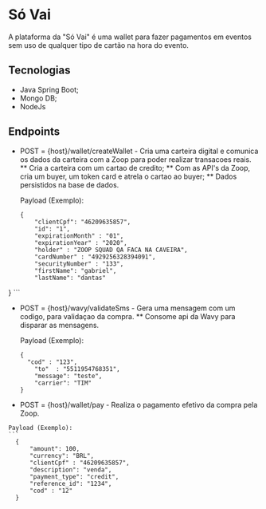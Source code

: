 # Só Vai

A plataforma da "Só Vai" é uma wallet para fazer pagamentos em eventos sem uso de qualquer tipo de cartão na hora do evento.

## Tecnologias
  
  * Java Spring Boot;
  * Mongo DB;
  * NodeJs

## Endpoints
  * POST = {host}/wallet/createWallet - Cria uma carteira digital e comunica os dados da carteira com a Zoop 
  para poder realizar transacoes reais.
    ** Cria a carteira com um cartao de credito;
    ** Com as API's da Zoop, cria um buyer, um token card e atrela o cartao ao buyer;
    ** Dados persistidos na base de dados.
    
    Payload (Exemplo): 
    ```
    {
	    "clientCpf": "46209635857",
	    "id": "1",
	    "expirationMonth" : "01",
	    "expirationYear" : "2020",
	    "holder" : "ZOOP SQUAD QA FACA NA CAVEIRA",
	    "cardNumber" : "4929256328394091",
	    "securityNumber" : "133",
	    "firstName": "gabriel",
	    "lastName": "dantas"
   }
    ```
    
  * POST = {host}/wavy/validateSms - Gera uma mensagem com um codigo, para validaçao da compra.
    ** Consome api da Wavy para disparar as mensagens.
    
    Payload (Exemplo): 
    ```
    {
      "cod" : "123",
	    "to"  : "5511954768351",
	    "message": "teste",
	    "carrier": "TIM"
    }
    ```
   * POST = {host}/wallet/pay - Realiza o pagamento efetivo da compra pela Zoop.
    
    Payload (Exemplo): 
    ```
      {    
          "amount": 100,
          "currency": "BRL",
          "clientCpf" : "46209635857",
          "description": "venda",
          "payment_type": "credit",
          "reference_id": "1234",
          "cod" : "12"
      }
   ```

